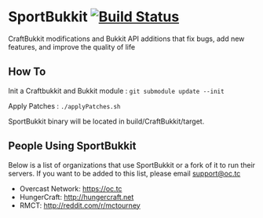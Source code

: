 SportBukkit [![Build Status](https://travis-ci.org/OvercastNetwork/SportBukkit.png?branch=master)](https://travis-ci.org/OvercastNetwork/SportBukkit)
===========

CraftBukkit modifications and Bukkit API additions that fix bugs, add new features, and improve the quality of life

How To
------

Init a Craftbukkit and Bukkit module : `git submodule update --init`

Apply Patches : `./applyPatches.sh`

SportBukkit binary will be located in build/CraftBukkit/target.

People Using SportBukkit
------------------------
Below is a list of organizations that use SportBukkit or a fork of it to run their servers.
If you want to be added to this list, please email support@oc.tc

* Overcast Network: https://oc.tc
* HungerCraft: http://hungercraft.net
* RMCT: http://reddit.com/r/mctourney
